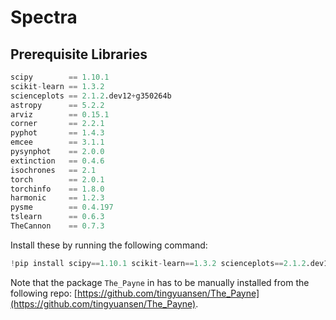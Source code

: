 # Spectra



## Prerequisite Libraries

```python
scipy        == 1.10.1
scikit-learn == 1.3.2
scienceplots == 2.1.2.dev12+g350264b
astropy      == 5.2.2
arviz        == 0.15.1
corner       == 2.2.1
pyphot       == 1.4.3
emcee        == 3.1.1
pysynphot    == 2.0.0
extinction   == 0.4.6
isochrones   == 2.1
torch        == 2.0.1
torchinfo    == 1.8.0
harmonic     == 1.2.3
pysme        == 0.4.197
tslearn      == 0.6.3
TheCannon    == 0.7.3
```

Install these by running the following command:
```python
!pip install scipy==1.10.1 scikit-learn==1.3.2 scienceplots==2.1.2.dev12+g350264b astropy==5.2.2 arviz==0.15.1 corner==2.2.1 pyphot==1.4.3 emcee==3.1.1 pysynphot==2.0.0 extinction==0.4.6 isochrones==2.1 torch==2.0.1 torchinfo==1.8.0 harmonic==1.2.3 pysme==0.4.197 tslearn==0.6.3 TheCannon==0.7.3
```

Note that the package `The_Payne` in [](content:references:spectra_part3) has to be manually installed from the following repo: [https://github.com/tingyuansen/The_Payne](https://github.com/tingyuansen/The_Payne). 





